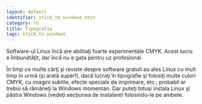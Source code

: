 ```yaml
---
layout: default
identifier: stick_to_windows_cmjn
category: ro
title: Tipografia
tags: stick_to_windows
---
```

Software-ul Linux încă are abilitaţi foarte experimentale CMYK. Acest lucru e îmbunătăţit, dar
încă nu e gata pentru uz profesional.

În timp ce multe cărţi şi reviste despre software gratuit au ales Linux
cu mult timp în urmă (şi arată super!), dacă lucraţi în tipografie
şi folosiţi multe culori CMYK, cu imagini subtile, efecte speciale de imprimare,
etc., probabil ar trebui să rămâneţi la Windows momentan. Dar puteţi totuşi instala
Linux şi păstra Windows (vedeţi secţiunea de instalare) folosindu-le pe ambele.


